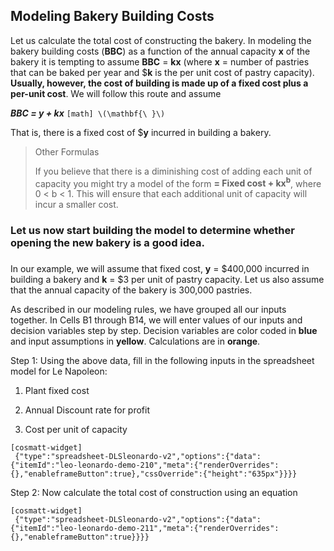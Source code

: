 ## Modeling Bakery Building Costs

Let us calculate the total cost of constructing the bakery. In modeling the bakery building costs (**BBC**) as a function of the annual capacity **x** of the bakery it is tempting to assume **BBC** = **kx** (where **x** = number of pastries that can be baked per year and $**k** is the per unit cost of pastry capacity). **Usually, however, the cost of building is made up of a fixed cost plus a per-unit cost**. We will follow this route and assume

***BBC = y + kx***
`
[math]
\(\mathbf{\ }\)
`

That is, there is a fixed cost of $**y** incurred in building a bakery.

> Other Formulas
> 
> If you believe that there is a diminishing cost of adding each unit of capacity you might try a model of the form **= Fixed cost + kx<sup>b</sup>**, where 0 \< b \< 1. This will ensure that each additional unit of capacity will incur a smaller cost.

### Let us now start building the model to determine whether opening the new bakery is a good idea. 

###  

In our example, we will assume that fixed cost, **y** = $400,000 incurred in building a bakery and **k** = $3 per unit of pastry capacity. Let us also assume that the annual capacity of the bakery is 300,000 pastries.

As described in our modeling rules, we have grouped all our inputs together. In Cells B1 through B14, we will enter values of our inputs and decision variables step by step. Decision variables are color coded in **blue** and input assumptions in **yellow**. Calculations are in **orange**.

Step 1: Using the above data, fill in the following inputs in the spreadsheet model for Le Napoleon:

1.  Plant fixed cost

2.  Annual Discount rate for profit

3.  Cost per unit of capacity

```
[cosmatt-widget]
 {"type":"spreadsheet-DLSleonardo-v2","options":{"data":{"itemId":"leo-leonardo-demo-210","meta":{"renderOverrides":{},"enableframeButton":true},"cssOverride":{"height":"635px"}}}} 
```

Step 2: Now calculate the total cost of construction using an equation

```
[cosmatt-widget]
 {"type":"spreadsheet-DLSleonardo-v2","options":{"data":{"itemId":"leo-leonardo-demo-211","meta":{"renderOverrides":{},"enableframeButton":true}}}} 
```
